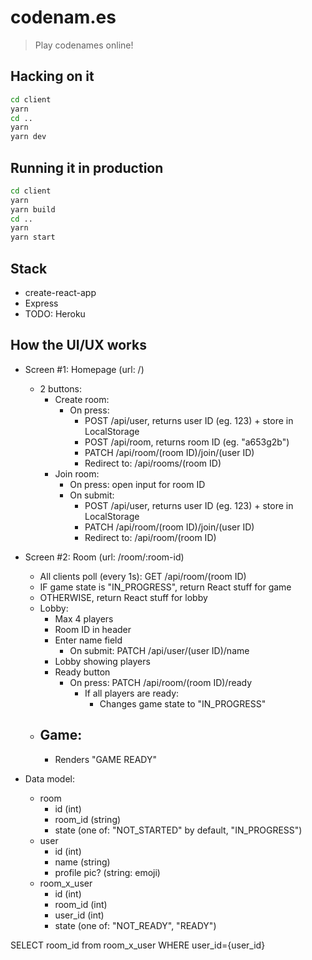 # codenam.es

> Play codenames online!

## Hacking on it

```sh
cd client
yarn
cd ..
yarn
yarn dev
```

## Running it in production

```sh
cd client
yarn
yarn build
cd ..
yarn
yarn start
```

## Stack

- create-react-app
- Express
- TODO: Heroku

## How the UI/UX works

- Screen #1: Homepage (url: /)
  - 2 buttons:
    - Create room:
      - On press:
        - POST /api/user, returns user ID (eg. 123) + store in LocalStorage
        - POST /api/room, returns room ID (eg. "a653g2b")
        - PATCH /api/room/(room ID)/join/(user ID)
        - Redirect to: /api/rooms/(room ID)
    - Join room:
      - On press: open input for room ID
      - On submit:
        - POST /api/user, returns user ID (eg. 123) + store in LocalStorage
        - PATCH /api/room/(room ID)/join/(user ID)
        - Redirect to: /api/room/(room ID)
- Screen #2: Room (url: /room/:room-id)

  - All clients poll (every 1s): GET /api/room/(room ID)
  - IF game state is "IN_PROGRESS", return React stuff for game
  - OTHERWISE, return React stuff for lobby
  - Lobby:
    - Max 4 players
    - Room ID in header
    - Enter name field
      - On submit: PATCH /api/user/(user ID)/name
    - Lobby showing players
    - Ready button
      - On press: PATCH /api/room/(room ID)/ready
        - If all players are ready:
          - Changes game state to "IN_PROGRESS"
  - ## Game:
    - Renders "GAME READY"

- Data model:
  - room
    - id (int)
    - room_id (string)
    - state (one of: "NOT_STARTED" by default, "IN_PROGRESS")
  - user
    - id (int)
    - name (string)
    - profile pic? (string: emoji)
  - room_x_user
    - id (int)
    - room_id (int)
    - user_id (int)
    - state (one of: "NOT_READY", "READY")

SELECT room_id from room_x_user WHERE user_id={user_id}
